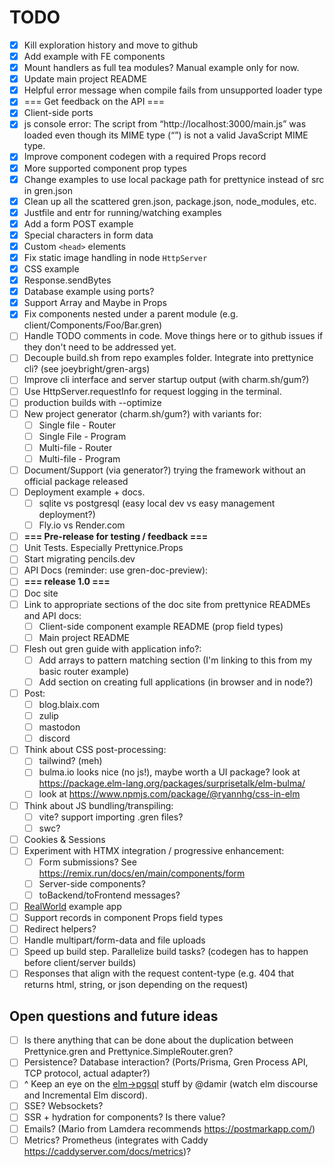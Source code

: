 # TODO

- [X] Kill exploration history and move to github
- [X] Add example with FE components
- [X] Mount handlers as full tea modules? Manual example only for now.
- [X] Update main project README
- [X] Helpful error message when compile fails from unsupported loader type
- [X] === Get feedback on the API ===
- [X] Client-side ports
- [X] js console error: The script from “http://localhost:3000/main.js” was loaded even though its MIME type (“”) is not a valid JavaScript MIME type.
- [X] Improve component codegen with a required Props record
- [X] More supported component prop types
- [X] Change examples to use local package path for prettynice instead of src in gren.json
- [X] Clean up all the scattered gren.json, package.json, node_modules, etc.
- [X] Justfile and entr for running/watching examples
- [X] Add a form POST example
- [X] Special characters in form data
- [X] Custom `<head>` elements
- [X] Fix static image handling in node `HttpServer`
- [X] CSS example
- [X] Response.sendBytes
- [X] Database example using ports?
- [X] Support Array and Maybe in Props
- [X] Fix components nested under a parent module (e.g. client/Components/Foo/Bar.gren)
- [ ] Handle TODO comments in code. Move things here or to github issues if they don't need to be addressed yet.
- [ ] Decouple build.sh from repo examples folder. Integrate into prettynice cli? (see joeybright/gren-args)
- [ ] Improve cli interface and server startup output (with charm.sh/gum?)
- [ ] Use HttpServer.requestInfo for request logging in the terminal.
- [ ] production builds with --optimize
- [ ] New project generator (charm.sh/gum?) with variants for:
  - [ ] Single file - Router
  - [ ] Single File - Program
  - [ ] Multi-file - Router
  - [ ] Multi-file - Program
- [ ] Document/Support (via generator?) trying the framework without an official package released
- [ ] Deployment example + docs.
  - [ ] sqlite vs postgresql (easy local dev vs easy management deployment?)
  - [ ] Fly.io vs Render.com
- [ ] **=== Pre-release for testing / feedback ===**
- [ ] Unit Tests. Especially Prettynice.Props
- [ ] Start migrating pencils.dev
- [ ] API Docs (reminder: use gren-doc-preview):
- [ ] **=== release 1.0 ===**
- [ ] Doc site
- [ ] Link to appropriate sections of the doc site from prettynice READMEs and API docs:
    - [ ] Client-side component example README (prop field types)
    - [ ] Main project README
- [ ] Flesh out gren guide with application info?:
  - [ ] Add arrays to pattern matching section (I'm linking to this from my basic router example)
  - [ ] Add section on creating full applications (in browser and in node?)
- [ ] Post:
  - [ ] blog.blaix.com
  - [ ] zulip
  - [ ] mastodon
  - [ ] discord
- [ ] Think about CSS post-processing:
  - [ ] tailwind? (meh)
  - [ ] bulma.io looks nice (no js!), maybe worth a UI package? look at https://package.elm-lang.org/packages/surprisetalk/elm-bulma/
  - [ ] look at <https://www.npmjs.com/package/@ryannhg/css-in-elm>
- [ ] Think about JS bundling/transpiling:
  - [ ] vite? support importing .gren files?
  - [ ] swc?
- [ ] Cookies & Sessions
- [ ] Experiment with HTMX integration / progressive enhancement:
  - [ ] Form submissions? See https://remix.run/docs/en/main/components/form
  - [ ] Server-side components?
  - [ ] toBackend/toFrontend messages?
- [ ] [RealWorld](https://github.com/gothinkster/realworld) example app
- [ ] Support records in component Props field types
- [ ] Redirect helpers?
- [ ] Handle multipart/form-data and file uploads
- [ ] Speed up build step. Parallelize build tasks? (codegen has to happen before client/server builds)
- [ ] Responses that align with the request content-type (e.g. 404 that returns html, string, or json depending on the request)

## Open questions and future ideas

- [ ] Is there anything that can be done about the duplication between Prettynice.gren and Prettynice.SimpleRouter.gren?
- [ ] Persistence? Database interaction? (Ports/Prisma, Gren Process API, TCP protocol, actual adapter?)
- [ ] ^ Keep an eye on the [elm->pgsql](https://discourse.elm-lang.org/t/elm-postgres-and-nothing-inbetween/9557/1) stuff by @damir (watch elm discourse and Incremental Elm discord).
- [ ] SSE? Websockets?
- [ ] SSR + hydration for components? Is there value?
- [ ] Emails? (Mario from Lamdera recommends https://postmarkapp.com/)
- [ ] Metrics? Prometheus (integrates with Caddy https://caddyserver.com/docs/metrics)?
